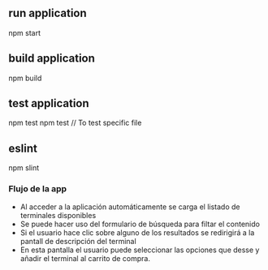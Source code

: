 ## run application
npm start
## build application
npm build
## test application
npm test
npm test <path> // To test specific file
## eslint
npm slint

### Flujo de la app
- Al acceder a la aplicación automáticamente se carga el listado de terminales disponibles
- Se puede hacer uso del formulario de búsqueda para filtar el contenido
- Si el usuario hace clic sobre alguno de los resultados se redirigirá a la pantall de descripción del terminal
- En esta pantalla el usuario puede seleccionar las opciones que desse y añadir el terminal al carrito de compra.
